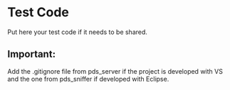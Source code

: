 # Test Code
Put here your test code if it needs to be shared.

## Important:
Add the .gitignore file from pds_server if the project is developed with VS and the one from pds_sniffer if developed with Eclipse.
